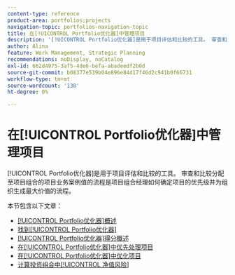 ```yaml
---
content-type: reference
product-area: portfolios;projects
navigation-topic: portfolios-navigation-topic
title: 在[!UICONTROL Portfolio优化器]中管理项目
description: '[!UICONTROL Portfolio优化器]是用于项目评估和比较的工具。 审查和比较分配至项目组合的项目业务案例值的流程是项目组合经理如何确定项目的优先级并为组织生成最大价值的流程。'
author: Alina
feature: Work Management, Strategic Planning
recommendations: noDisplay, noCatalog
exl-id: 662d4975-3af5-4de6-befa-abadeedf2b0d
source-git-commit: b08377e539b04e896e84d17f46d2c941b0f66731
workflow-type: tm+mt
source-wordcount: '138'
ht-degree: 0%

---
```


# 在[!UICONTROL Portfolio优化器]中管理项目

[!UICONTROL Portfolio优化器]是用于项目评估和比较的工具。 审查和比较分配至项目组合的项目业务案例值的流程是项目组合经理如何确定项目的优先级并为组织生成最大价值的流程。

本节包含以下文章：

* [[!UICONTROL Portfolio优化器]概述](../../../manage-work/portfolios/portfolio-optimizer/portfolio-optimizer-overview.md)
* [找到[!UICONTROL Portfolio优化器]](../../../manage-work/portfolios/portfolio-optimizer/locate-portfolio-optimizer.md)
* [[!UICONTROL Portfolio优化器]得分概述](../../../manage-work/portfolios/portfolio-optimizer/portfolio-optimizer-score.md)
* [在[!UICONTROL Portfolio优化器]中优先处理项目](../../../manage-work/portfolios/portfolio-optimizer/prioritize-projects-in-portfolio-optimizer.md)
* [在[!UICONTROL Portfolio优化器]中优化项目](../../../manage-work/portfolios/portfolio-optimizer/optimize-projects-in-portfolio-optimizer.md)
* [计算投资组合中[!UICONTROL 净值风险]](../../../manage-work/portfolios/portfolio-optimizer/calculate-risk-to-net-value-in-portfolio.md)
